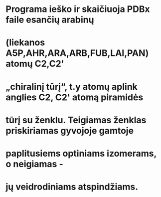 # Programa ieško ir skaičiuoja PDBx faile esančių arabinų
# (liekanos A5P,AHR,ARA,ARB,FUB,LAI,PAN) atomų C2,C2'
# „chiralinį tūrį“, t.y atomų aplink anglies C2, C2' atomą piramidės
# tūrį su ženklu. Teigiamas ženklas priskiriamas gyvojoje gamtoje 
# paplitusiems optiniams izomerams, o neigiamas - 
# jų veidrodiniams atspindžiams.

